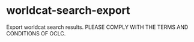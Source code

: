 # worldcat-search-export
Export worldcat search results. PLEASE COMPLY WITH THE TERMS AND CONDITIONS OF OCLC.
